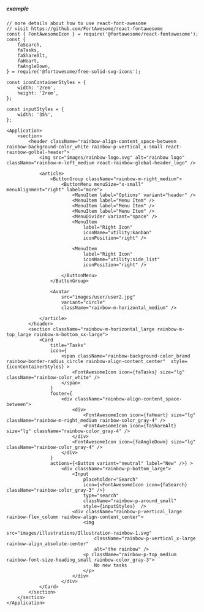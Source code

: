 ##### example

    // more details about how to use react-font-awesome
    // visit https://github.com/FortAwesome/react-fontawesome
    const { FontAwesomeIcon } = require('@fortawesome/react-fontawesome');
    const {
        faSearch,
        faTasks,
        faShareAlt,
        faHeart,
        faAngleDown,
    } = require('@fortawesome/free-solid-svg-icons');

    const iconContainerStyles = {
        width: '2rem',
        height: '2rem',
    };

    const inputStyles = {
        width: '35%',
    };

    <Application>
        <section>
            <header className="rainbow-align-content_space-between rainbow-background-color_white rainbow-p-vertical_x-small react-rainbow-golbal-header">
                <img src="images/rainbow-logo.svg" alt="rainbow logo" className="rainbow-m-left_medium react-rainbow-global-header_logo" />

                <article>
                    <ButtonGroup className="rainbow-m-right_medium">
                        <ButtonMenu menuSize="x-small" menuAlignment="right" label="more">
                            <MenuItem label="Options" variant="header" />
                            <MenuItem label="Menu Item" />
                            <MenuItem label="Menu Item" />
                            <MenuItem label="Menu Item" />
                            <MenuDivider variant="space" />
                            <MenuItem
                                label="Right Icon"
                                iconName="utility:kanban"
                                iconPosition="right" />

                            <MenuItem
                                label="Right Icon"
                                iconName="utility:side_list"
                                iconPosition="right" />

                        </ButtonMenu>
                    </ButtonGroup>

                    <Avatar
                        src="images/user/user2.jpg"
                        variant="circle"
                        className="rainbow-m-horizontal_medium" />

                </article>
            </header>
            <section className="rainbow-m-horizontal_large rainbow-m-top_large rainbow-m-bottom_xx-large">
                <Card
                    title="Tasks"
                    icon={
                        <span className="rainbow-background-color_brand rainbow-border-radius_circle rainbow-align-content_center"  style={iconContainerStyles} >
                            <FontAwesomeIcon icon={faTasks} size="lg" className="rainbow-color_white" />
                        </span>
                    }
                    footer={
                        <div className="rainbow-align-content_space-between">
                            <div>
                                <FontAwesomeIcon icon={faHeart} size="lg" className="rainbow-m-right_medium rainbow-color_gray-4" />
                                <FontAwesomeIcon icon={faShareAlt} size="lg" className="rainbow-color_gray-4" />
                            </div>
                            <FontAwesomeIcon icon={faAngleDown} size="lg" className="rainbow-color_gray-4" />
                        </div>
                    }
                    actions={<Button variant="neutral" label="New" />} >
                        <div className="rainbow-p-bottom_large">
                            <Input
                                placeholder="Search"
                                icon={<FontAwesomeIcon icon={faSearch} className="rainbow-color_gray-3" />}
                                type="search"
                                className="rainbow-p-around_small"
                                style={inputStyles}  />
                            <div className="rainbow-p-vertical_large rainbow-flex_column rainbow-align-content_center">
                                <img 
                                    src="images/illustrations/Illustration-rainbow-1.svg"
                                    className="rainbow-p-vertical_x-large rainbow-align_absolute-center"
                                    alt="the rainbow" />
                                <p className="rainbow-p-top_medium rainbow-font-size-heading_small rainbow-color_gray-3">
                                    No new tasks
                                </p>
                            </div>
                        </div>
                </Card>
            </section>
        </section>
    </Application>
